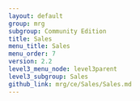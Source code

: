 ```yaml
---
layout: default
group: mrg
subgroup: Community Edition
title: Sales
menu_title: Sales
menu_order: 7
version: 2.2
level3_menu_node: level3parent
level3_subgroup: Sales
github_link: mrg/ce/Sales/Sales.md
---
```

